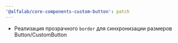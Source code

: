 ```yaml
---
'@alfalab/core-components-custom-button': patch
---
```


- Реализация прозрачного `border` для синхронизации размеров Button/CustomButton
